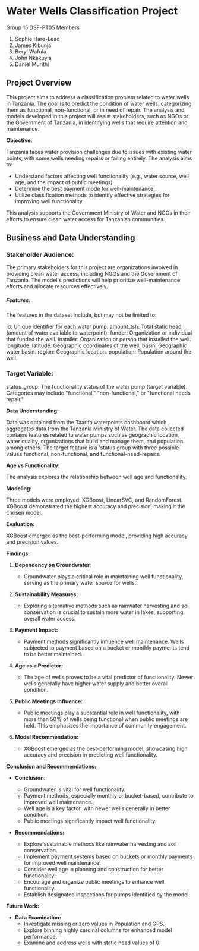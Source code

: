 # Water Wells Classification Project

Group 15 DSF-PT05
Members
1. Sophie Hare-Lead
2. James Kibunja
4. Beryl Wafula
5. John Nkakuyia
6. Daniel Murithi

## Project Overview
This project aims to address a classification problem related to water wells in Tanzania. The goal is to predict the condition of water wells, categorizing them as functional, non-functional, or in need of repair. The analysis and models developed in this project will assist stakeholders, such as NGOs or the Government of Tanzania, in identifying wells that require attention and maintenance.

**Objective:**

Tanzania faces water provision challenges due to issues with existing water points, with some wells needing repairs or failing entirely. The analysis aims to:
- Understand factors affecting well functionality (e.g., water source, well age, and the impact of public meetings).
- Determine the best payment mode for well-maintenance.
- Utilize classification methods to identify effective strategies for improving well functionality. 

This analysis supports the Government Ministry of Water and NGOs in their efforts to ensure clean water access for Tanzanian communities.

## Business and Data Understanding
### Stakeholder Audience:
The primary stakeholders for this project are organizations involved in providing clean water access, including NGOs and the Government of Tanzania. The model's predictions will help prioritize well-maintenance efforts and allocate resources effectively.

##### Features:
The features in the dataset include, but may not be limited to:

id: Unique identifier for each water pump.
amount_tsh: Total static head (amount of water available to waterpoint).
funder: Organization or individual that funded the well.
installer: Organization or person that installed the well.
longitude, latitude: Geographic coordinates of the well.
basin: Geographic water basin.
region: Geographic location.
population: Population around the well.

### Target Variable:
status_group: The functionality status of the water pump (target variable). Categories may include "functional," "non-functional," or "functional needs repair."

**Data Understanding:**

Data was obtained from the Taarifa waterpoints dashboard which aggregates data from the Tanzania Ministry of Water. The data collected contains features related to water pumps such as geographic location, water quality, organizations that build and manage them, and population among others. The target feature is a 'status group with three possible values functional, non-functional, and functional-need-repairs.


**Age vs Functionality:**

The analysis explores the relationship between well age and functionality.

**Modeling:**

Three models were employed: XGBoost, LinearSVC, and RandomForest. XGBoost demonstrated the highest accuracy and precision, making it the chosen model.

**Evaluation:**

XGBoost emerged as the best-performing model, providing high accuracy and precision values.

**Findings:**

1. **Dependency on Groundwater:**
   - Groundwater plays a critical role in maintaining well functionality, serving as the primary water source for wells.

2. **Sustainability Measures:**
   - Exploring alternative methods such as rainwater harvesting and soil conservation is crucial to sustain more water in lakes, supporting overall water access.

3. **Payment Impact:**
   - Payment methods significantly influence well maintenance. Wells subjected to payment based on a bucket or monthly payments tend to be better maintained.

4. **Age as a Predictor:**
   - The age of wells proves to be a vital predictor of functionality. Newer wells generally have higher water supply and better overall condition.

5. **Public Meetings Influence:**
   - Public meetings play a substantial role in well functionality, with more than 50% of wells being functional when public meetings are held. This emphasizes the importance of community engagement.

6. **Model Recommendation:**
   - XGBoost emerged as the best-performing model, showcasing high accuracy and precision in predicting well functionality.

**Conclusion and Recommendations:**

- **Conclusion:**
  - Groundwater is vital for well functionality.
  - Payment methods, especially monthly or bucket-based, contribute to improved well maintenance.
  - Well age is a key factor, with newer wells generally in better condition.
  - Public meetings significantly impact well functionality.

- **Recommendations:**
  - Explore sustainable methods like rainwater harvesting and soil conservation.
  - Implement payment systems based on buckets or monthly payments for improved well maintenance.
  - Consider well age in planning and construction for better functionality.
  - Encourage and organize public meetings to enhance well functionality.
  - Establish designated inspections for pumps identified by the model.
  
**Future Work:**

- **Data Examination:**
  - Investigate missing or zero values in Population and GPS.
  - Explore binning highly cardinal columns for enhanced model performance.
  - Examine and address wells with static head values of 0.
